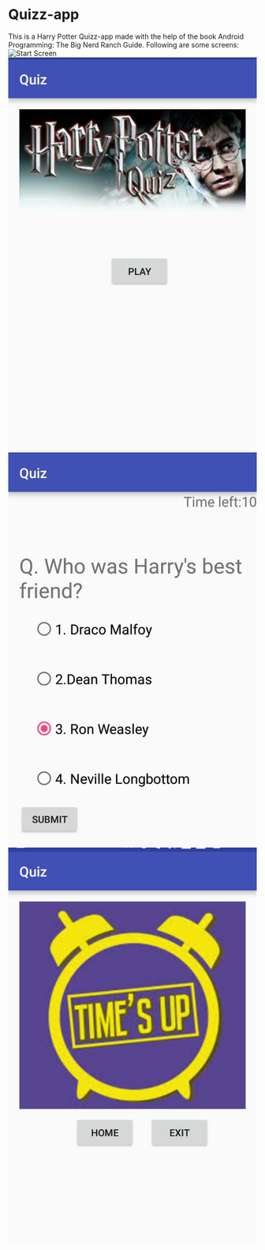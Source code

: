 # Quizz-app
This is a Harry Potter Quizz-app made with the help of the book Android Programming: The Big Nerd Ranch Guide.
Following are some screens:
<img src="/images/first Screen" alt="Start Screen" height="42" width="42">
![Start Screen](https://github.com/coderquill/Quizz-app/blob/master/images/first%20Screen.jpeg) 
![During Quizz](https://github.com/coderquill/Quizz-app/blob/master/images/Quizz%20Screen.jpeg)
![End Screen](https://github.com/coderquill/Quizz-app/blob/master/Quizz%20End.jpeg)


